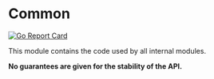 # Common

[![Go Report Card](https://goreportcard.com/badge/github.com/luskaner/aoe2DELanServer/common)](https://goreportcard.com/report/github.com/luskaner/aoe2DELanServer/common)

This module contains the code used by all internal modules.

**No guarantees are given for the stability of the API.**
